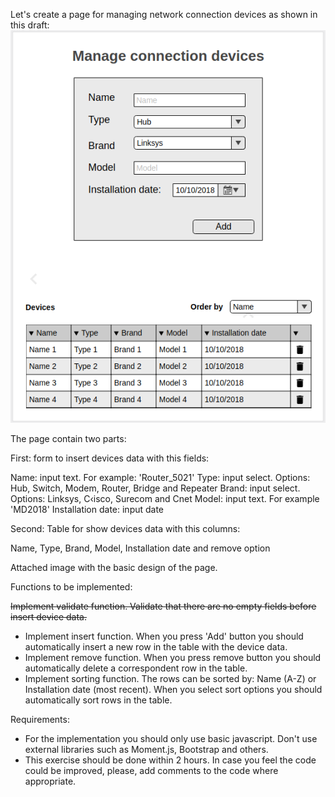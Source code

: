 Let's create a page for managing network connection devices as shown in this draft:
![UI](greenpowermonitorpic.png)

The page contain two parts:

First: form to insert devices data with this fields:

 Name: input text. For example: 'Router_5021'
 Type: input select. Options: Hub, Switch, Modem, Router, Bridge and Repeater
 Brand: input select. Options: Linksys, C‹isco, Surecom and Cnet
 Model: input text. For example 'MD2018'
 Installation date: input date

Second: Table for show devices data with this columns:

 Name, Type, Brand, Model, Installation date and remove option

Attached image with the basic design of the page.

Functions to be implemented:

~~Implement validate function. Validate that there are no empty fields before insert device data.~~

- Implement insert function. When you press 'Add' button you should automatically insert a new row in the table with the device data.
- Implement remove function. When you press remove button you should automatically delete a correspondent row in the table.
- Implement sorting function. The rows can be sorted by: Name (A-Z) or Installation date (most recent). When you select sort options you should automatically sort rows in the table.

Requirements: 
- For the implementation you should only use basic javascript. Don't use external libraries such as Moment.js, Bootstrap and others.
- This exercise should be done within 2 hours. In case you feel the code could be improved, please, add comments to the code where appropriate.
